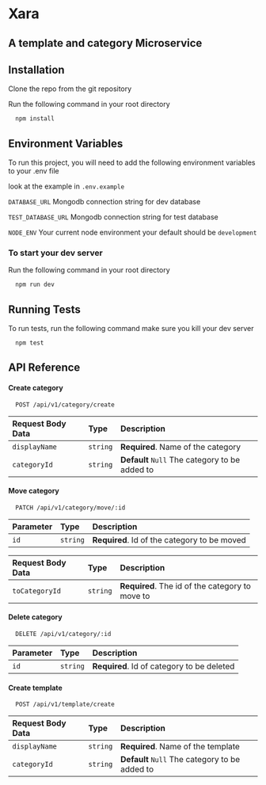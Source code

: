 
# Xara 
## A template and category Microservice





## Installation

Clone the repo from the git repository

Run the following command in your root directory

```bash
  npm install
```
    
## Environment Variables

To run this project, you will need to add the following environment variables to your .env file

look at the example in `.env.example`

`DATABASE_URL` Mongodb connection string for dev database

`TEST_DATABASE_URL` Mongodb connection string for test database

`NODE_ENV` Your current node environment your default should be `development`

  


  ### To start your dev server 

  Run the following command in your root directory

```bash
  npm run dev
```

## Running Tests

To run tests, run the following command make sure you kill your dev server

```bash
  npm test
```

  
## API Reference

#### Create category

```http
  POST /api/v1/category/create
```

| Request Body Data | Type     | Description                |
| :-------- | :------- | :------------------------- |
| `displayName` | `string` | **Required**. Name of the category |
| `categoryId`  | `string` |**Default**  `Null` The category to be added to |

#### Move category

```http
  PATCH /api/v1/category/move/:id
```

| Parameter | Type     | Description                       |
| :-------- | :------- | :-------------------------------- |
| `id`      | `string` | **Required**. Id of the category to be moved |

| Request Body Data | Type     | Description                       |
| :-------- | :------- | :-------------------------------- |
| `toCategoryId`      | `string` | **Required**. The id of the category to move to |



#### Delete category

```http
  DELETE /api/v1/category/:id
```

| Parameter | Type     | Description                       |
| :-------- | :------- | :-------------------------------- |
| `id`      | `string` | **Required**. Id of category to be deleted|

#### Create template

```http
  POST /api/v1/template/create
```

| Request Body Data | Type     | Description                |
| :-------- | :------- | :------------------------- |
| `displayName` | `string` | **Required**. Name of the template |
| `categoryId`  | `string` |**Default**  `Null` The category to be added to |


  